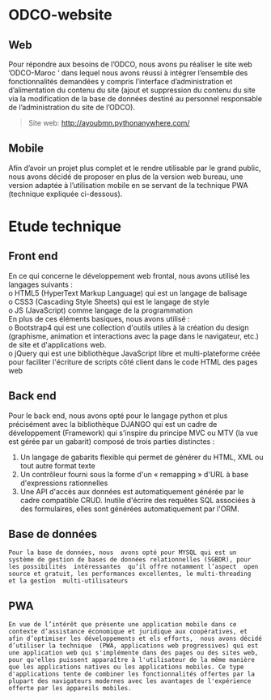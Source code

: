 # ODCO-website
##	Web

Pour répondre aux besoins de l’ODCO, nous avons pu réaliser le site web   ’ODCO-Maroc ‘ dans lequel nous avons réussi à intégrer l’ensemble des fonctionnalités demandées y compris l’interface d’administration et d’alimentation du contenu  du site (ajout et suppression du contenu du site via la modification de la base de données destiné au personnel responsable de l’administration du site  de l’ODCO).

> Site web: http://ayoubmn.pythonanywhere.com/



##	Mobile

Afin d’avoir un projet plus complet et le rendre utilisable par le grand public, nous avons décidé de proposer en plus de la version web bureau, une version adaptée à l’utilisation mobile en se servant de la technique PWA (technique expliquée ci-dessous).


# Etude technique
	


##		Front end

En ce qui concerne le développement web frontal, nous avons utilisé les langages suivants :</br>
o	HTML5 (HyperText Markup Language) qui est un langage de balisage</br>
o	CSS3 (Cascading Style Sheets) qui est le langage de style</br>
o	JS (JavaScript) comme langage de la programmation</br>
En plus de ces éléments basiques, nous avons utilisé :</br>
o	Bootstrap4 qui est une collection d'outils utiles à la création du design (graphisme, animation et interactions avec la page dans le navigateur, etc.) de site et d'applications web.</br>
o	jQuery qui est une bibliothèque JavaScript libre et multi-plateforme créée pour faciliter l'écriture de scripts côté client dans le code HTML des pages web</br>




##		Back end

Pour le back end, nous avons opté pour le langage python et plus précisément avec la bibliothèque DJANGO qui est un cadre de développement (Framework) qui s'inspire du principe MVC ou MTV (la vue est gérée par un gabarit) composé de trois parties distinctes :</br>
1.	Un langage de gabarits flexible qui permet de générer du HTML, XML ou tout autre format texte </br>
2.	Un contrôleur fourni sous la forme d'un « remapping » d'URL à base d'expressions rationnelles </br>
3.	Une API d'accès aux données est automatiquement générée par le cadre compatible CRUD. Inutile d'écrire des requêtes SQL associées à des formulaires, elles sont générées automatiquement par l'ORM.</br>




##		Base de données

	Pour la base de données, nous  avons opté pour MYSQL qui est un système de gestion de bases de données relationnelles (SGBDR), pour les possibilités  intéressantes  qu’il offre notamment l’aspect  open source et gratuit, les performances excellentes, le multi-threading  et la gestion  multi-utilisateurs




##		PWA

	En vue de l’intérêt que présente une application mobile dans ce contexte d’assistance économique et juridique aux coopératives, et afin d’optimiser les développements et els efforts,  nous avons décidé d’utiliser la technique  (PWA, applications web progressives) qui est une application web qui s'implémente dans des pages ou des sites web, pour qu'elles puissent apparaître à l'utilisateur de la même manière que les applications natives ou les applications mobiles. Ce type d'applications tente de combiner les fonctionnalités offertes par la plupart des navigateurs modernes avec les avantages de l'expérience offerte par les appareils mobiles.

   

